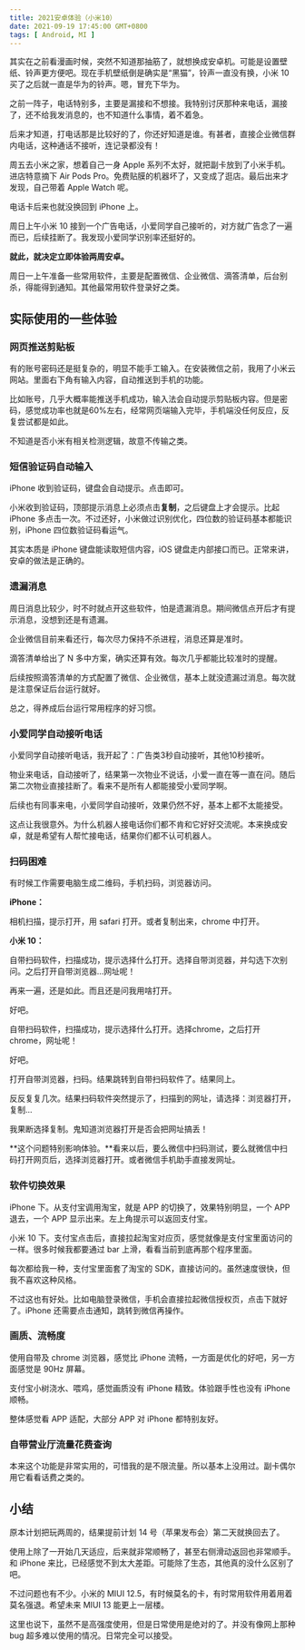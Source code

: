 ```yaml
---
title: 2021安卓体验（小米10）
date: 2021-09-19 17:45:00 GMT+0800
tags: [ Android, MI ]
---
```


其实在之前看漫画时候，突然不知道那抽筋了，就想换成安卓机。可能是设置壁纸、铃声更方便吧。现在手机壁纸倒是确实是“黑猫”，铃声一直没有换，小米 10 买了之后就一直是华为的铃声。嗯，冒充下华为。

<!-- truncate -->

之前一阵子，电话特别多，主要是漏接和不想接。我特别讨厌那种来电话，漏接了，还不给我发消息的，也不知道什么事情，着不着急。

后来才知道，打电话那是比较好的了，你还好知道是谁。有甚者，直接企业微信群内电话，这种通话不接听，连记录都没有！

周五去小米之家，想着自己一身 Apple 系列不太好，就把副卡放到了小米手机。进店特意摘下 Air Pods Pro。免费贴膜的机器坏了，又变成了逛店。最后出来才发现，自己带着 Apple Watch 呢。

电话卡后来也就没换回到 iPhone 上。

周日上午小米 10 接到一个广告电话，小爱同学自己接听的，对方就广告念了一遍而已，后续挂断了。我发现小爱同学识别率还挺好的。

**就此，就决定立即体验两周安卓。**

周日一上午准备一些常用软件，主要是配置微信、企业微信、滴答清单，后台别杀，得能得到通知。其他最常用软件登录好之类。

## 实际使用的一些体验

### 网页推送剪贴板

有的账号密码还是挺复杂的，明显不能手工输入。在安装微信之前，我用了小米云网站。里面右下角有输入内容，自动推送到手机的功能。

比如账号，几乎大概率能推送手机成功，输入法会自动提示剪贴板内容。但是密码，感觉成功率也就是60%左右，经常网页端输入完毕，手机端没任何反应，反复尝试都是如此。

不知道是否小米有相关检测逻辑，故意不传输之类。

### 短信验证码自动输入

iPhone 收到验证码，键盘会自动提示。点击即可。

小米收到验证码，顶部提示消息上必须点击**复制**，之后键盘上才会提示。比起 iPhone 多点击一次。不过还好，小米做过识别优化，四位数的验证码基本都能识别，iPhone 四位数验证码看运气。

其实本质是 iPhone 键盘能读取短信内容，iOS 键盘走内部接口而已。正常来讲，安卓的做法是正确的。

### 遗漏消息

周日消息比较少，时不时就点开这些软件，怕是遗漏消息。期间微信点开后才有提示消息，没想到还是有遗漏。

企业微信目前来看还行，每次尽力保持不杀进程，消息还算是准时。

滴答清单给出了 N 多中方案，确实还算有效。每次几乎都能比较准时的提醒。

后续按照滴答清单的方式配置了微信、企业微信，基本上就没遗漏过消息。每次就是注意保证后台运行就好。

总之，得养成后台运行常用程序的好习惯。

### 小爱同学自动接听电话

小爱同学自动接听电话，我开起了：广告类3秒自动接听，其他10秒接听。

物业来电话，自动接听了，结果第一次物业不说话，小爱一直在等一直在问。随后第二次物业直接挂断了。看来不是所有人都能接受小爱同学啊。

后续也有同事来电，小爱同学自动接听，效果仍然不好，基本上都不太能接受。

这点让我很意外。为什么机器人接电话你们都不肯和它好好交流呢。本来换成安卓，就是希望有人帮忙接电话，结果你们都不认可机器人。

### 扫码困难

有时候工作需要电脑生成二维码，手机扫码，浏览器访问。

**iPhone：**

相机扫描，提示打开，用 safari 打开。或者复制出来，chrome 中打开。

**小米 10：**

自带扫码软件，扫描成功，提示选择什么打开。选择自带浏览器，并勾选下次别问。之后打开自带浏览器...网址呢！

再来一遍，还是如此。而且还是问我用啥打开。

好吧。

自带扫码软件，扫描成功，提示选择什么打开。选择chrome，之后打开chrome，网址呢！

好吧。

打开自带浏览器，扫码。结果跳转到自带扫码软件了。结果同上。

反反复复几次。结果扫码软件突然提示了，扫描到的网址，请选择：浏览器打开，复制...

我果断选择复制。鬼知道浏览器打开是否会把网址搞丢！

**这个问题特别影响体验。**看来以后，要么微信中扫码测试，要么就微信中扫码打开网页后，选择浏览器打开。或者微信手机助手直接发网址。

### 软件切换效果

iPhone 下。从支付宝调用淘宝，就是 APP 的切换了，效果特别明显，一个 APP 退去，一个 APP 显示出来。左上角提示可以返回支付宝。

小米 10 下。支付宝点击后，直接拉起淘宝对应页，感觉就像是支付宝里面访问的一样。很多时候我都要通过 bar 上滑，看看当前到底再那个程序里面。

每次都给我一种，支付宝里面套了淘宝的 SDK，直接访问的。虽然速度很快，但我不喜欢这种风格。

不过这也有好处。比如电脑登录微信，手机会直接拉起微信授权页，点击下就好了。iPhone 还需要点击通知，跳转到微信再操作。

### 画质、流畅度

使用自带及 chrome 浏览器，感觉比 iPhone 流畅，一方面是优化的好吧，另一方面感觉是 90Hz 屏幕。

支付宝小树浇水、喂鸡，感觉画质没有 iPhone 精致。体验跟手性也没有 iPhone 顺畅。

整体感觉看 APP 适配，大部分 APP 对 iPhone 都特别友好。

### 自带营业厅流量花费查询

本来这个功能是非常实用的，可惜我的是不限流量。所以基本上没用过。副卡偶尔用它看看话费之类的。

## 小结

原本计划把玩两周的，结果提前计划 14 号（苹果发布会）第二天就换回去了。

使用上除了一开始几天适应，后来就非常顺畅了，甚至右侧滑动返回也非常顺手。和 iPhone 来比，已经感觉不到太大差距。可能除了生态，其他真的没什么区别了吧。

不过问题也有不少。小米的 MIUI 12.5，有时候莫名的卡，有时常用软件用着用着莫名强退。希望未来 MIUI 13 能更上一层楼。

这里也说下，虽然不是高强度使用，但是日常使用是绝对的了。并没有像网上那种 bug 超多难以使用的情况。日常完全可以接受。
